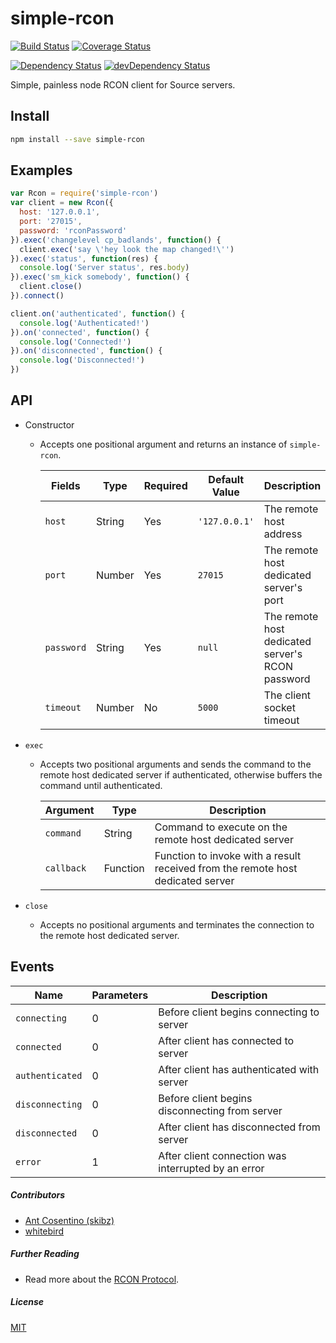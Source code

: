 
# simple-rcon

[![Build Status](https://travis-ci.org/prestonp/simple-rcon.svg?branch=master)](https://travis-ci.org/prestonp/simple-rcon)
[![Coverage Status](https://coveralls.io/repos/prestonp/simple-rcon/badge.svg?branch=master&service=github)](https://coveralls.io/github/prestonp/simple-rcon?branch=master)

[![Dependency Status](https://david-dm.org/prestonp/simple-rcon.svg)](https://david-dm.org/prestonp/simple-rcon)
[![devDependency Status](https://david-dm.org/prestonp/simple-rcon/dev-status.svg)](https://david-dm.org/prestonp/simple-rcon#info=devDependencies)

Simple, painless node RCON client for Source servers.

## Install

```bash
npm install --save simple-rcon
```

## Examples

```javascript
var Rcon = require('simple-rcon')
var client = new Rcon({
  host: '127.0.0.1',
  port: '27015',
  password: 'rconPassword'
}).exec('changelevel cp_badlands', function() {
  client.exec('say \'hey look the map changed!\'')
}).exec('status', function(res) {
  console.log('Server status', res.body)
}).exec('sm_kick somebody', function() {
  client.close()
}).connect()

client.on('authenticated', function() {
  console.log('Authenticated!')
}).on('connected', function() {
  console.log('Connected!')
}).on('disconnected', function() {
  console.log('Disconnected!')
})
```

## API

* Constructor
  - Accepts one positional argument and returns an instance of `simple-rcon`.

    Fields | Type | Required | Default Value | Description
    ------ | ---- | -------- | ------------- | -----------
    `host` | String | Yes | `'127.0.0.1'` | The remote host address
    `port` | Number | Yes | `27015` | The remote host dedicated server's port
    `password` | String | Yes | `null` | The remote host dedicated server's RCON password
    `timeout` | Number | No | `5000` | The client socket timeout

* `exec`
  - Accepts two positional arguments and sends the command to the remote host dedicated server if authenticated, otherwise buffers the command until authenticated.

    Argument | Type | Description
    -------- | ---- | -----------
    `command` | String | Command to execute on the remote host dedicated server
    `callback` | Function<String> | Function to invoke with a result received from the remote host dedicated server

* `close`
  - Accepts no positional arguments and terminates the connection to the remote host dedicated server.

## Events

Name | Parameters | Description
---- | ---------- | -----------
`connecting` | 0 | Before client begins connecting to server
`connected` | 0 | After client has connected to server
`authenticated` | 0 | After client has authenticated with server
`disconnecting` | 0 | Before client begins disconnecting from server
`disconnected` | 0 | After client has disconnected from server
`error` | 1 | After client connection was interrupted by an error

##### Contributors

* [Ant Cosentino (skibz)](https://github.com/skibz)
* [whitebird](https://github.com/whitebird)

##### Further Reading

* Read more about the [RCON Protocol](https://developer.valvesoftware.com/wiki/Source_RCON_Protocol).

##### License

[MIT](/tree/master/LICENSE.md)
